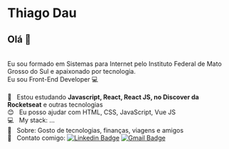 # Thiago Dau
## Olá 👋
<br/>Eu sou formado em Sistemas para Internet pelo Instituto Federal de Mato Grosso do Sul e apaixonado por tecnologia.
<br/>Eu sou Front-End Developer :computer:<br/><br/>
  :rocket: &nbsp; Estou estudando **Javascript, React, React JS, no Discover da Rocketseat** e outras tecnologias
 <br/> :blush: &nbsp; Eu posso ajudar com HTML, CSS, JavaScript, Vue JS 
 <br/> :computer: &nbsp; My stack: ... 
 <br/> 💬  &nbsp; Sobre: Gosto de tecnologias, finanças, viagens e amigos 
 <br/> :email: &nbsp; Contato comigo: [![Linkedin Badge](https://img.shields.io/badge/-Thiago-blue?style=flat-square&logo=Linkedin&logoColor=white&link=https://www.linkedin.com/in/thiagorodriguesdau/)](https://www.linkedin.com/in/thiagorodriguesdau/) 
[![Gmail Badge](https://img.shields.io/badge/-thiagorodriguesdau@gmail.com-c14438?style=flat-square&logo=Gmail&logoColor=white&link=mailto:thiagorodriguesdau@gmail.com)](mailto:thiagorodriguesdau@gmail.com)
